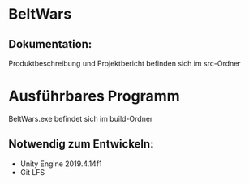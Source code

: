 # BeltWars

## Dokumentation:
Produktbeschreibung und Projektbericht befinden sich im src-Ordner

# Ausführbares Programm
BeltWars.exe befindet sich im build-Ordner

## Notwendig zum Entwickeln:
- Unity Engine 2019.4.14f1
- Git LFS 